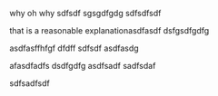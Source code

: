 why oh why sdfsdf sgsgdfgdg sdfsdfsdf

that is a reasonable explanationasdfasdf dsfgsdfgdfg

asdfasffhfgf dfdff sdfsdf asdfasdg

afasdfadfs dsdfgdfg asdfsadf sadfsdaf

sdfsadfsdf
